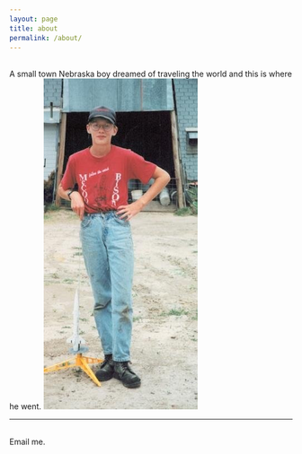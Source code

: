 ```yaml
---
layout: page
title: about
permalink: /about/
---
```



<br/>
A small town Nebraska boy dreamed of traveling the world and this is where he went.

<img class="col one center" src="/img/farmkid.jpg">


<br/>
<hr/>
<br/>
<span class="contacticon center">
	<a href="mailto:miller.clayton@gmail.com"><i class="fa fa-envelope-square"></i></a>
	<a href="https://github.com/cmiller8" target="_blank"><i class="fa fa-github-square"></i></a>
	<a href="https://www.linkedin.com/in/claytonmiller/" target="_blank"><i class="fa fa-linkedin-square"></i></a>
	<a href="https://twitter.com" target="_blank"><i class="fa fa-twitter-square"></i></a>
</span>

<div class="col three caption">
	Email me.
</div>


